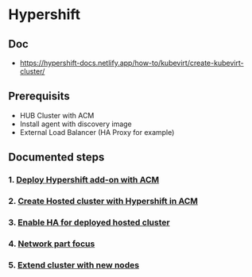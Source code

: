 
# Hypershift

## Doc

- https://hypershift-docs.netlify.app/how-to/kubevirt/create-kubevirt-cluster/


## Prerequisits

* HUB Cluster with ACM
* Install agent with discovery image
* External Load Balancer (HA Proxy for example)

## Documented steps

### 1. [Deploy Hypershift add-on with ACM](STEP01.md)
### 2. [Create Hosted cluster with Hypershift in ACM](STEP02.md)
### 3. [Enable HA for deployed hosted cluster](STEP03.md)
### 4. [Network part focus](STEP04.md)
### 5. [Extend cluster with new nodes](STEP05.md)
